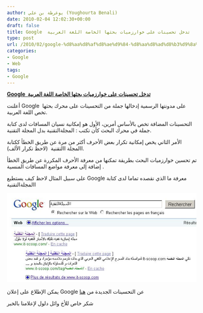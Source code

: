 ```yaml
---
author: يوغرطة بن علي (Youghourta Benali)
date: 2010-02-04 12:02:30+00:00
draft: false
title: Google  تدخل تحسينات على خوارزميات بحثها الخاصة اللغة العربية
type: post
url: /2010/02/google-%d8%aa%d8%af%d8%ae%d9%84-%d8%aa%d8%ad%d8%b3%d9%8a%d9%86%d8%a7%d8%aa-%d8%b9%d9%84%d9%89-%d8%ae%d9%88%d8%a7%d8%b1%d8%b2%d9%85%d9%8a%d8%a7%d8%aa-%d8%a8%d8%ad%d8%ab%d9%87%d8%a7-%d8%a7%d9%84%d8%ae/
categories:
- Google
- Web
tags:
- Google
---
```


[**Google  تدخل تحسينات على خوارزميات بحثها الخاصة اللغة العربية**](https://www.it-scoop.com/2010/02/google-%d8%aa%d8%af%d8%ae%d9%84-%d8%aa%d8%ad%d8%b3%d9%8a%d9%86%d8%a7%d8%aa-%d8%b9%d9%84%d9%89-%d8%ae%d9%88%d8%a7%d8%b1%d8%b2%d9%85%d9%8a%d8%a7%d8%aa-%d8%a8%d8%ad%d8%ab%d9%87%d8%a7-%d8%a7%d9%84%d8%ae/)


أعلنت Google  على مدونتها الرسمية إدخالها جملة من التحسينات على محرك بحثها تخص اللغة العربية.

التحسينات المضافة تخص بالأساس أمرين، الأول هو إمكانية نسيان المسافات لدى كتابة جملة في محرك البحث كأن تكتب : المجلةالتقنية بدل المجلة التقنية.

الأمر الثاني يخص إمكانية تكرار بعض الأحرف أكثر من مرة عن طريق الخطأ ككتابة االمجلة االتقنية  (لاحظ تكرار الألف).

تم تحسين خوارزميات البحث بطريقة تمكنها من معرفة الأحرف المكررة عن طريق الخطأ إضافة إلى معرفة مواضع المسافات المنسية .

على سبيل المثال لاحظ كيف يستطيع Google معرفة ما الذي نقصده تماما لدى كتابة االمجلةالتقنية

[![](it-scoopGoogle.jpg)
](https://www.it-scoop.com/2010/02/google-%d8%aa%d8%af%d8%ae%d9%84-%d8%aa%d8%ad%d8%b3%d9%8a%d9%86%d8%a7%d8%aa-%d8%b9%d9%84%d9%89-%d8%ae%d9%88%d8%a7%d8%b1%d8%b2%d9%85%d9%8a%d8%a7%d8%aa-%d8%a8%d8%ad%d8%ab%d9%87%d8%a7-%d8%a7%d9%84%d8%ae/)

يمكن الإطلاع على إعلان Google عن التحسينات الجديدة من [هنا](http://googleblog.blogspot.com/2010/02/recent-improvement-for-arabic-searches.html)

شكر خاص للأخ وائل دلول لإعلامنا بالخبر
